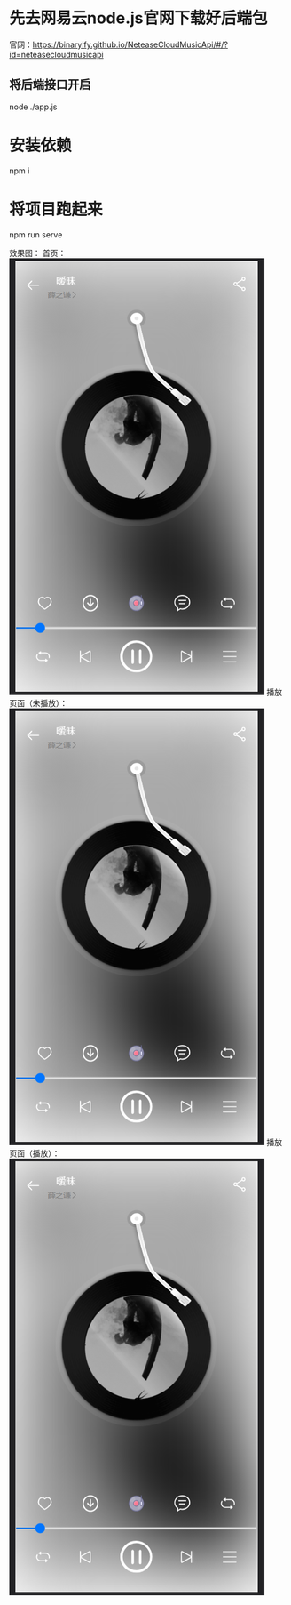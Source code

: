 # 先去网易云node.js官网下载好后端包
官网：https://binaryify.github.io/NeteaseCloudMusicApi/#/?id=neteasecloudmusicapi
## 将后端接口开启
node ./app.js

# 安装依赖
npm i

# 将项目跑起来
npm run serve

效果图：
首页：
![输入图片说明](img/image.png)
播放页面（未播放）：
![输入图片说明](img/image.png)
播放页面（播放）：
![输入图片说明](img/image.png)




